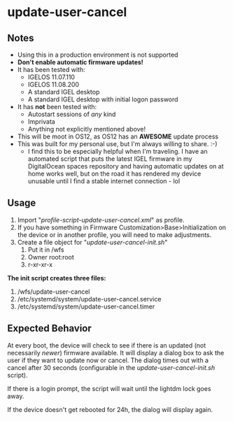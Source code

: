 # update-user-cancel

## Notes
* Using this in a production environment is not supported
* **Don't enable automatic firmware updates!**
* It has been tested with:
    * IGELOS 11.07.110
    * IGELOS 11.08.200
    * A standard IGEL desktop
    * A standard IGEL desktop with initial logon password
* It has **not** been tested with:
    * Autostart sessions of *any* kind
    * Imprivata
    * Anything not explicitly mentioned above!
* This will be moot in OS12, as OS12 has an **AWESOME** update process
* This was built for my personal use, but I'm always willing to share. :-)
  * I find this to be especially helpful when I'm traveling. I have an automated script that puts the latest IGEL firmware in my DigitalOcean spaces repository and having automatic updates on at home works well, but on the road it has rendered my device unusable until I find a stable internet connection - lol

## Usage

1. Import "*profile-script-update-user-cancel.xml*" as profile.
2. If you have something in Firmware Customization>Base>Initialization on the device or in another profile, you will need to make adjustments.
3. Create a file object for "*update-user-cancel-init.sh*"
   1. Put it in /wfs
   2. Owner root:root
   3. r-xr-xr-x

**The init script creates three files:**
1. /wfs/update-user-cancel
2. /etc/systemd/system/update-user-cancel.service
3. /etc/systemd/system/update-user-cancel.timer

## Expected Behavior

At every boot, the device will check to see if there is an updated (not necessarily *newer*) firmware available. It will display a dialog box to ask the user if they want to update now or cancel. The dialog times out with a cancel after 30 seconds (configurable in the *update-user-cancel-init.sh* script).

If there is a login prompt, the script will wait until the lightdm lock goes away.

If the device doesn't get rebooted for 24h, the dialog will display again.
